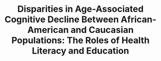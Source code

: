 ---
name: "Disparities In Age Associated Cognitive Decline Between"
title: "Disparities in Age-Associated Cognitive Decline Between African-American and Caucasian Populations: The Roles of Health Literacy and Education"
project: null
event: "Journal of the Amerian Geriatrics Society"
authors:
- name: "Gupta, V."
- name: "Winter, M."
- name: "Cabral, H."
- name: "Henault, L."
- name: "Waite, K."
- name: "Hanchate, A."
- name: "Bickmore, T."
- name: "Wolf, M."
- name: "Orlow, M."
year: 2016
resources: null
external_url: null
draft: false
---